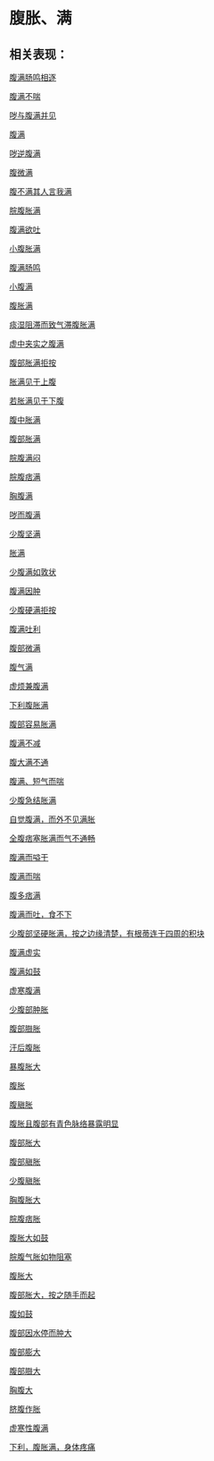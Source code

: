 # 腹胀、满## 相关表现：[腹满肠鸣相逐](https://zuoye.gmzyh.com/search?key=腹满肠鸣相逐)[腹满不喘](https://zuoye.gmzyh.com/search?key=腹满不喘)[哕与腹满并见](https://zuoye.gmzyh.com/search?key=哕与腹满并见)[腹满](https://zuoye.gmzyh.com/search?key=腹满)[哕逆腹满](https://zuoye.gmzyh.com/search?key=哕逆腹满)[腹微满](https://zuoye.gmzyh.com/search?key=腹微满)[腹不满其人言我满](https://zuoye.gmzyh.com/search?key=腹不满其人言我满)[脘腹胀满](https://zuoye.gmzyh.com/search?key=脘腹胀满)[腹满欲吐](https://zuoye.gmzyh.com/search?key=腹满欲吐)[小腹胀满](https://zuoye.gmzyh.com/search?key=小腹胀满)[腹满肠鸣](https://zuoye.gmzyh.com/search?key=腹满肠鸣)[小腹满](https://zuoye.gmzyh.com/search?key=小腹满)[腹胀满](https://zuoye.gmzyh.com/search?key=腹胀满)[痰湿阻滞而致气滞腹胀满](https://zuoye.gmzyh.com/search?key=痰湿阻滞而致气滞腹胀满)[虚中夹实之腹满](https://zuoye.gmzyh.com/search?key=虚中夹实之腹满)[腹部胀满拒按](https://zuoye.gmzyh.com/search?key=腹部胀满拒按)[胀满见于上腹](https://zuoye.gmzyh.com/search?key=胀满见于上腹)[若胀满见于下腹](https://zuoye.gmzyh.com/search?key=若胀满见于下腹)[腹中胀满](https://zuoye.gmzyh.com/search?key=腹中胀满)[腹部胀满](https://zuoye.gmzyh.com/search?key=腹部胀满)[脘腹满闷](https://zuoye.gmzyh.com/search?key=脘腹满闷)[脘腹痞满](https://zuoye.gmzyh.com/search?key=脘腹痞满)[胸腹满](https://zuoye.gmzyh.com/search?key=胸腹满)[哕而腹满](https://zuoye.gmzyh.com/search?key=哕而腹满)[少腹坚满](https://zuoye.gmzyh.com/search?key=少腹坚满)[胀满](https://zuoye.gmzyh.com/search?key=胀满)[少腹满如敦状](https://zuoye.gmzyh.com/search?key=少腹满如敦状)[腹满因肿](https://zuoye.gmzyh.com/search?key=腹满因肿)[少腹硬满拒按](https://zuoye.gmzyh.com/search?key=少腹硬满拒按)[腹满吐利](https://zuoye.gmzyh.com/search?key=腹满吐利)[腹部微满](https://zuoye.gmzyh.com/search?key=腹部微满)[腹气满](https://zuoye.gmzyh.com/search?key=腹气满)[虚烦兼腹满](https://zuoye.gmzyh.com/search?key=虚烦兼腹满)[下利腹胀满](https://zuoye.gmzyh.com/search?key=下利腹胀满)[腹部容易胀满](https://zuoye.gmzyh.com/search?key=腹部容易胀满)[腹满不减](https://zuoye.gmzyh.com/search?key=腹满不减)[腹大满不通](https://zuoye.gmzyh.com/search?key=腹大满不通)[腹满、短气而喘](https://zuoye.gmzyh.com/search?key=腹满、短气而喘)[少腹急结胀满](https://zuoye.gmzyh.com/search?key=少腹急结胀满)[自觉腹满，而外不见满胀](https://zuoye.gmzyh.com/search?key=自觉腹满，而外不见满胀)[全腹痞塞胀满而气不通畅](https://zuoye.gmzyh.com/search?key=全腹痞塞胀满而气不通畅)[腹满而嗌干](https://zuoye.gmzyh.com/search?key=腹满而嗌干)[腹满而喘](https://zuoye.gmzyh.com/search?key=腹满而喘)[腹多痞满](https://zuoye.gmzyh.com/search?key=腹多痞满)[腹满而吐，食不下](https://zuoye.gmzyh.com/search?key=腹满而吐，食不下)[少腹部坚硬胀满，按之边缘清楚，有根蒂连于四周的积块](https://zuoye.gmzyh.com/search?key=少腹部坚硬胀满，按之边缘清楚，有根蒂连于四周的积块)[腹满虚实](https://zuoye.gmzyh.com/search?key=腹满虚实)[腹满如鼓](https://zuoye.gmzyh.com/search?key=腹满如鼓)[虚寒腹满](https://zuoye.gmzyh.com/search?key=虚寒腹满)[少腹部肿胀](https://zuoye.gmzyh.com/search?key=少腹部肿胀)[腹部臌胀](https://zuoye.gmzyh.com/search?key=腹部臌胀)[汗后腹胀](https://zuoye.gmzyh.com/search?key=汗后腹胀)[暴腹胀大](https://zuoye.gmzyh.com/search?key=暴腹胀大)[腹胀](https://zuoye.gmzyh.com/search?key=腹胀)[腹䐜胀](https://zuoye.gmzyh.com/search?key=腹䐜胀)[腹胀且腹部有青色脉络暴露明显](https://zuoye.gmzyh.com/search?key=腹胀且腹部有青色脉络暴露明显)[腹部胀大](https://zuoye.gmzyh.com/search?key=腹部胀大)[腹部䐜胀](https://zuoye.gmzyh.com/search?key=腹部䐜胀)[少腹䐜胀](https://zuoye.gmzyh.com/search?key=少腹䐜胀)[胸腹胀大](https://zuoye.gmzyh.com/search?key=胸腹胀大)[脘腹痞胀](https://zuoye.gmzyh.com/search?key=脘腹痞胀)[腹胀大如鼓](https://zuoye.gmzyh.com/search?key=腹胀大如鼓)[脘腹气胀如物阻塞](https://zuoye.gmzyh.com/search?key=脘腹气胀如物阻塞)[腹胀大](https://zuoye.gmzyh.com/search?key=腹胀大)[腹部胀大，按之随手而起](https://zuoye.gmzyh.com/search?key=腹部胀大，按之随手而起)[腹如鼓](https://zuoye.gmzyh.com/search?key=腹如鼓)[腹部因水停而肿大](https://zuoye.gmzyh.com/search?key=腹部因水停而肿大)[腹部膨大](https://zuoye.gmzyh.com/search?key=腹部膨大)[腹部臌大](https://zuoye.gmzyh.com/search?key=腹部臌大)[胸腹大](https://zuoye.gmzyh.com/search?key=胸腹大)[脐腹作胀](https://zuoye.gmzyh.com/search?key=脐腹作胀)[虚寒性腹满](https://zuoye.gmzyh.com/search?key=虚寒性腹满)[下利，腹胀满，身体疼痛](https://zuoye.gmzyh.com/search?key=下利，腹胀满，身体疼痛)